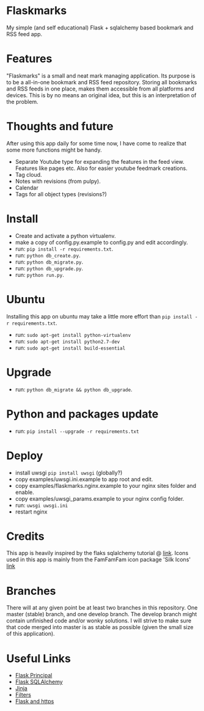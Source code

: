 Flaskmarks
===============
My simple (and self educational) Flask + sqlalchemy based bookmark and RSS feed app.

Features
========
"Flaskmarks" is a small and neat mark managing application. Its purpose is to be a all-in-one bookmark and RSS feed repository. Storing all bookmarks and RSS feeds in one place, makes them accessible from all platforms and devices. This is by no means an original idea, but this is an interpretation of the problem.


Thoughts and future
===================
After using this app daily for some time now, I have come to realize that some more functions might be handy.
* Separate Youtube type for expanding the features in the feed view. Features like pages etc. Also for easier youtube feedmark creations.
* Tag cloud.
* Notes with revisions (from pulpy).
* Calendar
* Tags for all object types (revisions?)

Install
=======
* Create and activate a python virtualenv.
* make a copy of config.py.example to config.py and edit accordingly.
* run: `pip install -r requirements.txt`.
* run: `python db_create.py`.
* run: `python db_migrate.py`.
* run: `python db_upgrade.py`.
* run: `python run.py`.

Ubuntu
======
Installing this app on ubuntu may take a little more effort than `pip install -r requirements.txt`.
* run: `sudo apt-get install python-virtualenv`
* run: `sudo apt-get install python2.7-dev`
* run: `sudo apt-get install build-essential`

Upgrade
=======
* run: `python db_migrate && python db_upgrade`. 

Python and packages update
==========================
* run: `pip install --upgrade -r requirements.txt`

Deploy
======
* install uwsgi `pip install uwsgi` (globally?)
* copy examples/uwsgi.ini.example to app root and edit.
* copy examples/flaskmarks.nginx.example to your nginx sites folder and enable.
* copy examples/uwsgi_params.example to your nginx config folder.
* run: `uwsgi uwsgi.ini`
* restart nginx

Credits
=======
This app is heavily inspired by the flaks sqlalchemy tutorial @ [link](http://blog.miguelgrinberg.com/post/the-flask-mega-tutorial-part-i-hello-world).
Icons used in this app is mainly from the FamFamFam icon package 'Silk Icons' [link](http://www.famfamfam.com/lab/icons/silk/)

Branches
========
There will at any given point be at least two branches in this repository. One
master (stable) branch, and one develop branch. The develop branch might contain
unfinished code and/or wonky solutions. I will strive to make sure that code 
merged into master is as stable as possible (given the small size of this application).

Useful Links
============
* [Flask Principal](http://pythonhosted.org/Flask-Principal/)
* [Flask SQLAlchemy](http://pythonhosted.org/Flask-SQLAlchemy/)
* [Jinja](http://jinja.pocoo.org/)
* [Filters](http://jinja.pocoo.org/docs/templates/#builtin-filters)
* [Flask and https](http://flask.pocoo.org/mailinglist/archive/2011/11/17/change-request-s-http-referer-header/#fc7dc5b7a1682ccbb4947a8013987761)
